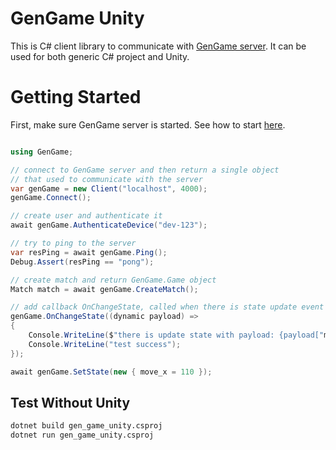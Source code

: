 # GenGame Unity

This is C# client library to communicate with [GenGame server](https://github.com/f4th4n/gen_game). It can be used for both generic C# project and Unity.

# Getting Started

First, make sure GenGame server is started. See how to start [here](https://github.com/f4th4n/gen_game#getting-started).

```cs

using GenGame;

// connect to GenGame server and then return a single object
// that used to communicate with the server
var genGame = new Client("localhost", 4000);
genGame.Connect();

// create user and authenticate it
await genGame.AuthenticateDevice("dev-123");

// try to ping to the server
var resPing = await genGame.Ping();
Debug.Assert(resPing == "pong");

// create match and return GenGame.Game object
Match match = await genGame.CreateMatch();

// add callback OnChangeState, called when there is state update event
genGame.OnChangeState((dynamic payload) =>
{
    Console.WriteLine($"there is update state with payload: {payload["move_x"]}");
    Console.WriteLine("test success");
});

await genGame.SetState(new { move_x = 110 });
```

## Test Without Unity

```bash
dotnet build gen_game_unity.csproj
dotnet run gen_game_unity.csproj
```
